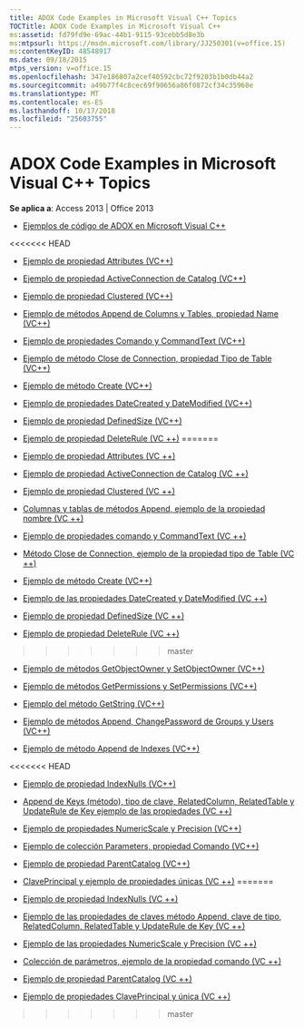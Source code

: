 ```yaml
---
title: ADOX Code Examples in Microsoft Visual C++ Topics
TOCTitle: ADOX Code Examples in Microsoft Visual C++
ms:assetid: fd79fd9e-69ac-44b1-9115-93cebb5d8e3b
ms:mtpsurl: https://msdn.microsoft.com/library/JJ250301(v=office.15)
ms:contentKeyID: 48548917
ms.date: 09/18/2015
mtps_version: v=office.15
ms.openlocfilehash: 347e186807a2cef40592cbc72f9203b1b0db44a2
ms.sourcegitcommit: a49b77f4c8cec69f90656a86f0872cf34c35968e
ms.translationtype: MT
ms.contentlocale: es-ES
ms.lasthandoff: 10/17/2018
ms.locfileid: "25603755"
---
```

# <a name="adox-code-examples-in-microsoft-visual-c-topics"></a>ADOX Code Examples in Microsoft Visual C++ Topics


**Se aplica a**: Access 2013 | Office 2013


  - [Ejemplos de código de ADOX en Microsoft Visual C++](adox-code-examples-in-microsoft-visual-c.md)

<<<<<<< HEAD
  - [Ejemplo de propiedad Attributes (VC++)](attributes-property-example-vc.md)

  - [Ejemplo de propiedad ActiveConnection de Catalog (VC++)](catalog-activeconnection-property-example-vc.md)

  - [Ejemplo de propiedad Clustered (VC++)](clustered-property-example-vc.md)

  - [Ejemplo de métodos Append de Columns y Tables, propiedad Name (VC++)](columns-and-tables-append-methods-name-property-example-vc.md)

  - [Ejemplo de propiedades Comando y CommandText (VC++)](command-and-commandtext-properties-example-vc.md)

  - [Ejemplo de método Close de Connection, propiedad Tipo de Table (VC++)](connection-close-method-table-type-property-example-vc.md)

  - [Ejemplo de método Create (VC++)](create-method-example-vc.md)

  - [Ejemplo de propiedades DateCreated y DateModified (VC++)](datecreated-and-datemodified-properties-example-vc.md)

  - [Ejemplo de propiedad DefinedSize (VC++)](definedsize-property-example-vc.md)

  - [Ejemplo de propiedad DeleteRule (VC ++)](deleterule-property-example-vc.md)
=======
  - [Ejemplo de propiedad Attributes (VC ++)](attributes-property-example-vc.md)

  - [Ejemplo de propiedad ActiveConnection de Catalog (VC ++)](catalog-activeconnection-property-example-vc.md)

  - [Ejemplo de propiedad Clustered (VC ++)](clustered-property-example-vc.md)

  - [Columnas y tablas de métodos Append, ejemplo de la propiedad nombre (VC ++)](columns-and-tables-append-methods-name-property-example-vc.md)

  - [Ejemplo de propiedades comando y CommandText (VC ++)](command-and-commandtext-properties-example-vc.md)

  - [Método Close de Connection, ejemplo de la propiedad tipo de Table (VC ++)](connection-close-method-table-type-property-example-vc.md)

  - [Ejemplo de método Create (VC++)](create-method-example-vc.md)

  - [Ejemplo de las propiedades DateCreated y DateModified (VC ++)](datecreated-and-datemodified-properties-example-vc.md)

  - [Ejemplo de propiedad DefinedSize (VC ++)](definedsize-property-example-vc.md)

  - [Ejemplo de propiedad DeleteRule (VC ++)](deleterule-property-example-vc.md)
>>>>>>> master

  - [Ejemplo de métodos GetObjectOwner y SetObjectOwner (VC++)](getobjectowner-and-setobjectowner-methods-example-vc.md)

  - [Ejemplo de métodos GetPermissions y SetPermissions (VC++)](getpermissions-and-setpermissions-methods-example-vc.md)

  - [Ejemplo del método GetString (VC++)](getstring-method-example-vc.md)

  - [Ejemplo de métodos Append, ChangePassword de Groups y Users (VC++)](groups-and-users-append-changepassword-methods-example-vc.md)

  - [Ejemplo de método Append de Indexes (VC++)](indexes-append-method-example-vc.md)

<<<<<<< HEAD
  - [Ejemplo de propiedad IndexNulls (VC++)](indexnulls-property-example-vc.md)

  - [Append de Keys (método), tipo de clave, RelatedColumn, RelatedTable y UpdateRule de Key ejemplo de las propiedades (VC ++)](keys-append-method-key-type-relatedcolumn-relatedtable-and-updaterule-properties-example-vc.md)

  - [Ejemplo de propiedades NumericScale y Precision (VC++)](numericscale-and-precision-properties-example-vc.md)

  - [Ejemplo de colección Parameters, propiedad Comando (VC++)](parameters-collection-command-property-example-vc.md)

  - [Ejemplo de propiedad ParentCatalog (VC++)](parentcatalog-property-example-vc.md)

  - [ClavePrincipal y ejemplo de propiedades únicas (VC ++)](primarykey-and-unique-properties-example-vc.md)
=======
  - [Ejemplo de propiedad IndexNulls (VC ++)](indexnulls-property-example-vc.md)

  - [Ejemplo de las propiedades de claves método Append, clave de tipo, RelatedColumn, RelatedTable y UpdateRule de Key (VC ++)](keys-append-method-key-type-relatedcolumn-relatedtable-and-updaterule-properties-example-vc.md)

  - [Ejemplo de las propiedades NumericScale y Precision (VC ++)](numericscale-and-precision-properties-example-vc.md)

  - [Colección de parámetros, ejemplo de la propiedad comando (VC ++)](parameters-collection-command-property-example-vc.md)

  - [Ejemplo de propiedad ParentCatalog (VC ++)](parentcatalog-property-example-vc.md)

  - [Ejemplo de propiedades ClavePrincipal y única (VC ++)](primarykey-and-unique-properties-example-vc.md)
>>>>>>> master

